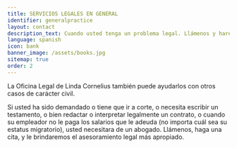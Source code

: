 ```yaml
---
title: SERVICIOS LEGALES EN GENERAL
identifier: generalpractice
layout: contact
description_text: Cuando usted tenga un problema legal. Llámenos y haremos una cita de manera que reciba la debida asistencia legal.
language: spanish
icon: bank
banner_image: /assets/books.jpg
sitemap: true
order: 2
---
```



La Oficina Legal de Linda Cornelius también puede ayudarlos con otros casos de carácter civil.

Si usted ha sido demandado o tiene que ir a corte, o necesita escribir un testamento, o bien redactar o interpretar legalmente un contrato, o cuando su empleador no le paga los salarios que le adeuda (no importa cuál sea su estatus migratorio), usted necesitara de un abogado. Llámenos, haga una cita, y le brindaremos el asesoramiento legal más apropiado.